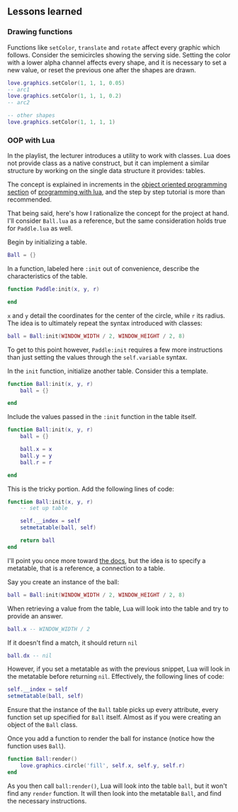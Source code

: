 ## Lessons learned

### Drawing functions

Functions like `setColor`, `translate` and `rotate` affect every graphic which follows. Consider the semicircles showing the serving side. Setting the color with a lower alpha channel affects every shape, and it is necessary to set a new value, or reset the previous one after the shapes are drawn.

```lua
love.graphics.setColor(1, 1, 1, 0.05)
-- arc1
love.graphics.setColor(1, 1, 1, 0.2)
-- arc2

-- other shapes
love.graphics.setColor(1, 1, 1, 1)
```

### OOP with Lua

In the playlist, the lecturer introduces a utility to work with classes. Lua does not provide class as a native construct, but it can implement a similar structure by working on the single data structure it provides: tables.

The concept is explained in increments in the [object oriented programming section](https://www.lua.org/pil/16.html) of [programming with lua](https://www.lua.org/pil/contents.html), and the step by step tutorial is more than recommended.

That being said, here's how I rationalize the concept for the project at hand. I'll consider `Ball.lua` as a reference, but the same consideration holds true for `Paddle.lua` as well.

Begin by initializing a table.

```lua
Ball = {}
```

In a function, labeled here `:init` out of convenience, describe the characteristics of the table.

```lua
function Paddle:init(x, y, r)

end
```

`x` and `y` detail the coordinates for the center of the circle, while `r` its radius. The idea is to ultimately repeat the syntax introduced with classes:

```lua
ball = Ball:init(WINDOW_WIDTH / 2, WINDOW_HEIGHT / 2, 8)
```

To get to this point however, `Paddle:init` requires a few more instructions than just setting the values through the `self.variable` syntax.

In the `init` function, initialize another table. Consider this a template.

```lua
function Ball:init(x, y, r)
    ball = {}

end
```

Include the values passed in the `:init` function in the table itself.

```lua
function Ball:init(x, y, r)
    ball = {}

    ball.x = x
    ball.y = y
    ball.r = r

end
```

This is the tricky portion. Add the following lines of code:

```lua
function Ball:init(x, y, r)
    -- set up table

    self.__index = self
    setmetatable(ball, self)

    return ball
end
```

I'll point you once more toward [the docs](https://www.lua.org/pil/2.5.html), but the idea is to specify a metatable, that is a reference, a connection to a table.

Say you create an instance of the ball:

```lua
ball = Ball:init(WINDOW_WIDTH / 2, WINDOW_HEIGHT / 2, 8)
```

When retrieving a value from the table, Lua will look into the table and try to provide an answer.

```lua
ball.x -- WINDOW_WIDTH / 2
```

If it doesn't find a match, it should return `nil`

```lua
ball.dx -- nil
```

However, if you set a metatable as with the previous snippet, Lua will look in the metatable before returning `nil`. Effectively, the following lines of code:

```lua
self.__index = self
setmetatable(ball, self)
```

Ensure that the instance of the `Ball` table picks up every attribute, every function set up specified for `Ball` itself. Almost as if you were creating an object of the `Ball` class.

Once you add a function to render the ball for instance (notice how the function uses `Ball`).

```lua
function Ball:render()
    love.graphics.circle('fill', self.x, self.y, self.r)
end
```

As you then call `ball:render()`, Lua will look into the table `ball`, but it won't find any `render` function. It will then look into the metatable `Ball`, and find the necessary instructions.
